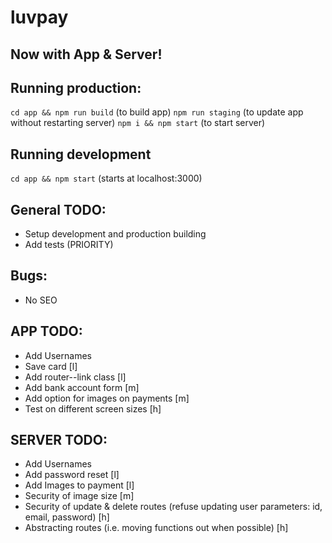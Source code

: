 # luvpay

## Now with App & Server!

## Running production:

`cd app && npm run build` (to build app)
`npm run staging` (to update app without restarting server)
`npm i && npm start` (to start server)

## Running development

`cd app && npm start` (starts at localhost:3000)

## General TODO:

* Setup development and production building
* Add tests (PRIORITY)

## Bugs:

* No SEO

## APP TODO:

* Add Usernames
* Save card [l]
* Add router--link class [l]
* Add bank account form [m]
* Add option for images on payments [m]
* Test on different screen sizes [h]

## SERVER TODO:

* Add Usernames
* Add password reset [l]
* Add Images to payment [l]
* Security of image size [m]
* Security of update & delete routes (refuse updating user parameters: id, email, password) [h]
* Abstracting routes (i.e. moving functions out when possible) [h]
